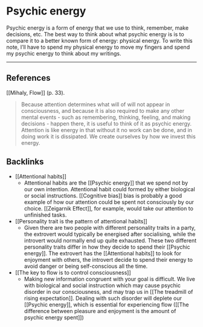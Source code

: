 # Psychic energy
Psychic energy is a form of energy that we use to think, remember, make decisions, etc. The best way to think about what psychic energy is is to compare it to a better known form of energy: physical energy. To write this note, I’ll have to spend my physical energy to move my fingers and spend my psychic energy to think about my writings.

---
## References
[[Mihaly, Flow]] (p. 33).
> Because attention determines what will of will not appear in consciousness, and because it is also required to make any other mental events - such as remembering, thinking, feeling, and making decisions - happen there, it is useful to think of it as psychic energy. Attention is like energy in that without it no work can be done, and in doing work it is dissipated. We create ourselves by how we invest this energy.

## Backlinks
* [[Attentional habits]]
	* Attentional habits are the [[Psychic energy]] that we spend not by our own intention. Attentional habit could formed by either biological or social instructions. [[Cognitive bias]] bias is probably a good example of how our attention could be spent not consciously by our choice. [[Zeigarnik Effect]], for example, would take our attention to unfinished tasks.
* [[Personality trait is the pattern of attentional habits]]
	* Given there are two people with different personality traits in a party, the extrovert would typically be energised after socialising, while the introvert would normally end up quite exhausted. These two different personality traits differ in how they decide to spend their [[Psychic energy]]. The extrovert has the [[Attentional habits]] to look for enjoyment with others, the introvert decide to spend their energy to avoid danger or being self-conscious all the time.
* [[The key to flow is to control consciousness]]
	* Making new information congruent with your goal is difficult. We live with biological and social instruction which may cause psychic disorder in our consciousness, and may trap us in [[The treadmill of rising expectation]]. Dealing with such disorder will deplete our [[Psychic energy]], which is essential for experiencing flow ([[The difference between pleasure and enjoyment is the amount of psychic energy spent]])

<!-- #evergreen #attention #thinking -->

<!-- {BearID:12870508-6102-4713-A33F-03976F11946D-12820-0000106128A9E3AC} -->
